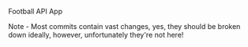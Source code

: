 Football API App

Note - Most commits contain vast changes, yes, they should be broken down ideally, however, unfortunately they're not here!
